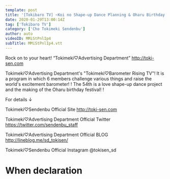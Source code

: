 ```yaml
---
template: post
title: '[Tokibaro TV] ~Koi no Shape-up Dance Planning & Oharu Birthday Festival~Tokimeki♡Barometer Rise TV ep54'
date: 2020-01-29T13:00:14Z
tag: ['Tokibaro TV']
category: ['Cho Tokimeki Sendenbu']
author: auto 
videoID: MMiStPnlIp4
subTitle: MMiStPnlIp4.vtt
---
```

Rock on to your heart! “Tokimeki♡Advertising Department” http://toki-sen.com

Tokimeki♡Advertising Department's "Tokimeki♡Barometer Rising TV"!
It is a program in which 6 members challenge various things and raise the world's excitement barometer! !
The 54th is a love shape-up dance project and the making of the Oharu birthday festival! !

For details ↓

Tokimeki♡Sendenbu Official Site
http://toki-sen.com

Tokimeki♡Advertising Department Official Twitter
https://twitter.com/sendenbu_staff

Tokimeki♡Advertising Department Official BLOG
http://lineblog.me/sd_tokisen/

Tokimeki♡Sendenbu Official
Instagram @tokisen_sd

# When declaration